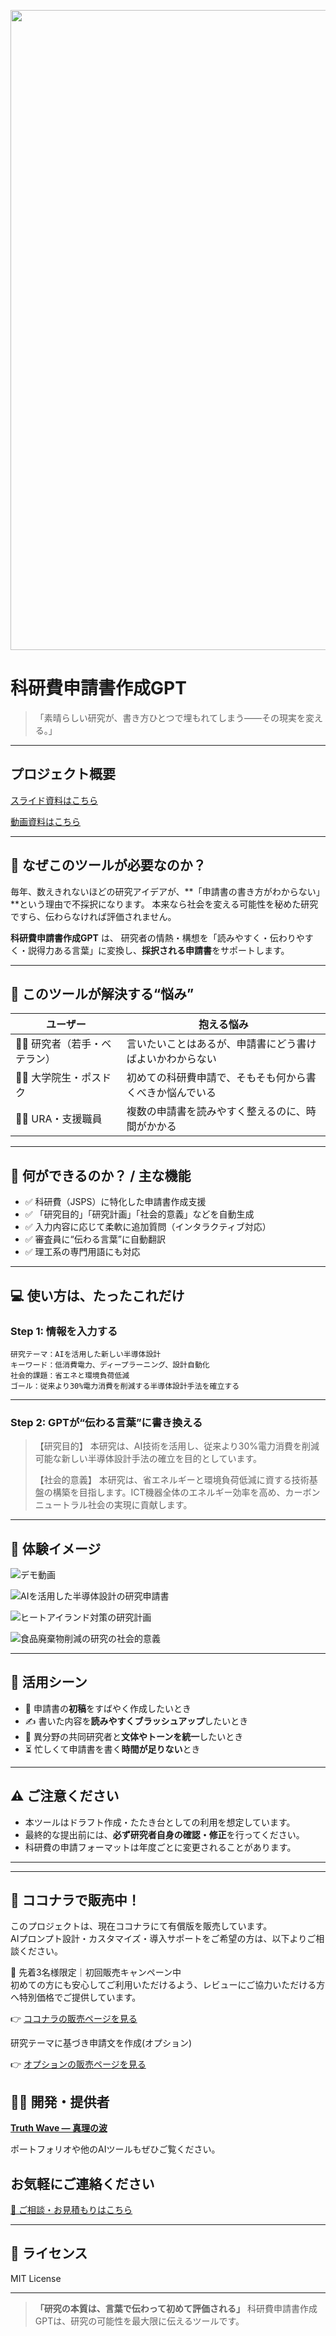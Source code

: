 <p align="center">
  <img width="1536" height="1024" alt="段落テキスト" src="https://github.com/user-attachments/assets/b3d27f81-ffaf-4d34-a1dc-d3a6fa1126aa" />
</p>

# 科研費申請書作成GPT

> 「素晴らしい研究が、書き方ひとつで埋もれてしまう――その現実を変える。」

---

## プロジェクト概要
[スライド資料はこちら](https://github.com/truthwave/Application-for-Research-Funding-as-GPT/tree/main/%E8%B3%87%E6%96%99/%E7%A7%91%E7%A0%94%E8%B2%BB%E7%94%B3%E8%AB%8B%E6%9B%B8GPT)

[動画資料はこちら](https://youtu.be/AvgyISA1wyk)

---

## 📌 なぜこのツールが必要なのか？

毎年、数えきれないほどの研究アイデアが、\*\*「申請書の書き方がわからない」\*\*という理由で不採択になります。
本来なら社会を変える可能性を秘めた研究ですら、伝わらなければ評価されません。

**科研費申請書作成GPT** は、
研究者の情熱・構想を「読みやすく・伝わりやすく・説得力ある言葉」に変換し、**採択される申請書**をサポートします。

---

## 🎯 このツールが解決する“悩み”

| ユーザー               | 抱える悩み                        |
| ------------------ | ---------------------------- |
| 🧑‍🔬 研究者（若手・ベテラン） | 言いたいことはあるが、申請書にどう書けばよいかわからない |
| 🧑‍🎓 大学院生・ポスドク    | 初めての科研費申請で、そもそも何から書くべきか悩んでいる |
| 🧑‍💼 URA・支援職員     | 複数の申請書を読みやすく整えるのに、時間がかかる     |

---

## 🚀 何ができるのか？ / 主な機能

* ✅ 科研費（JSPS）に特化した申請書作成支援
* ✅ 「研究目的」「研究計画」「社会的意義」などを自動生成
* ✅ 入力内容に応じて柔軟に追加質問（インタラクティブ対応）
* ✅ 審査員に“伝わる言葉”に自動翻訳
* ✅ 理工系の専門用語にも対応

---

## 💻 使い方は、たったこれだけ

### Step 1: 情報を入力する

```
研究テーマ：AIを活用した新しい半導体設計  
キーワード：低消費電力、ディープラーニング、設計自動化  
社会的課題：省エネと環境負荷低減  
ゴール：従来より30%電力消費を削減する半導体設計手法を確立する
```

---

### Step 2: GPTが“伝わる言葉”に書き換える

> 【研究目的】
> 本研究は、AI技術を活用し、従来より30%電力消費を削減可能な新しい半導体設計手法の確立を目的としています。
>
> 【社会的意義】
> 本研究は、省エネルギーと環境負荷低減に資する技術基盤の構築を目指します。ICT機器全体のエネルギー効率を高め、カーボンニュートラル社会の実現に貢献します。

---

## 📸 **体験イメージ**
![デモ動画](https://github.com/TomoProgrammingDayori/Application-for-Research-Funding-as-GPT/blob/main/%E8%B3%87%E6%96%99/%E3%83%87%E3%83%A2%E5%8B%95%E7%94%BB.gif)

![AIを活用した半導体設計の研究申請書](https://github.com/TomoProgrammingDayori/Application-for-Research-Funding-as-GPT/blob/main/%E8%B3%87%E6%96%99/%E3%82%B9%E3%82%AF%E3%83%AA%E3%83%BC%E3%83%B3%E3%82%B7%E3%83%A7%E3%83%83%E3%83%88/AI%E3%82%92%E6%B4%BB%E7%94%A8%E3%81%97%E3%81%9F%E5%8D%8A%E5%B0%8E%E4%BD%93%E8%A8%AD%E8%A8%88%E3%81%AE%E7%A0%94%E7%A9%B6%E7%94%B3%E8%AB%8B%E6%9B%B8.jpeg)

![ヒートアイランド対策の研究計画](https://github.com/TomoProgrammingDayori/Application-for-Research-Funding-as-GPT/blob/main/%E8%B3%87%E6%96%99/%E3%82%B9%E3%82%AF%E3%83%AA%E3%83%BC%E3%83%B3%E3%82%B7%E3%83%A7%E3%83%83%E3%83%88/%E3%83%92%E3%83%BC%E3%83%88%E3%82%A2%E3%82%A4%E3%83%A9%E3%83%B3%E3%83%89%E5%AF%BE%E7%AD%96%E3%81%AE%E7%A0%94%E7%A9%B6%E8%A8%88%E7%94%BB.jpeg)

![食品廃棄物削減の研究の社会的意義](https://github.com/TomoProgrammingDayori/Application-for-Research-Funding-as-GPT/blob/main/%E8%B3%87%E6%96%99/%E3%82%B9%E3%82%AF%E3%83%AA%E3%83%BC%E3%83%B3%E3%82%B7%E3%83%A7%E3%83%83%E3%83%88/%E9%A3%9F%E5%93%81%E5%BB%83%E6%A3%84%E7%89%A9%E5%89%8A%E6%B8%9B%E3%81%AE%E7%A0%94%E7%A9%B6%E3%81%AE%E7%A4%BE%E4%BC%9A%E7%9A%84%E6%84%8F%E7%BE%A9.jpeg)

---

## 🌟 活用シーン

* 📄 申請書の**初稿**をすばやく作成したいとき
* ✍️ 書いた内容を**読みやすくブラッシュアップ**したいとき
* 🤝 異分野の共同研究者と**文体やトーンを統一**したいとき
* ⏳ 忙しくて申請書を書く**時間が足りない**とき

---

## ⚠️ ご注意ください

* 本ツールはドラフト作成・たたき台としての利用を想定しています。
* 最終的な提出前には、**必ず研究者自身の確認・修正**を行ってください。
* 科研費の申請フォーマットは年度ごとに変更されることがあります。

---

---

## 🛒 ココナラで販売中！

このプロジェクトは、現在ココナラにて有償版を販売しています。  
AIプロンプト設計・カスタマイズ・導入サポートをご希望の方は、以下よりご相談ください。

🎯 先着3名様限定｜初回販売キャンペーン中
<br>初めての方にも安心してご利用いただけるよう、レビューにご協力いただける方へ特別価格でご提供しています。

👉 [ココナラの販売ページを見る](https://coconala.com/contents_market/pictures/cmfot5sar00xy8l0idss10dyx)

研究テーマに基づき申請文を作成(オプション)

👉 [オプションの販売ページを見る](https://coconala.com/services/3878963)

## 🧑‍💻 開発・提供者

**[Truth Wave ― 真理の波](https://github.com/truthwave)**  

ポートフォリオや他のAIツールもぜひご覧ください。

## お気軽にご連絡ください
[📩 ご相談・お見積もりはこちら](mailto:realmadrid71214591@gmail.com)

---

## 📄 ライセンス

MIT License

---

> **「研究の本質は、言葉で伝わって初めて評価される」**
> 科研費申請書作成GPTは、研究の可能性を最大限に伝えるツールです。
